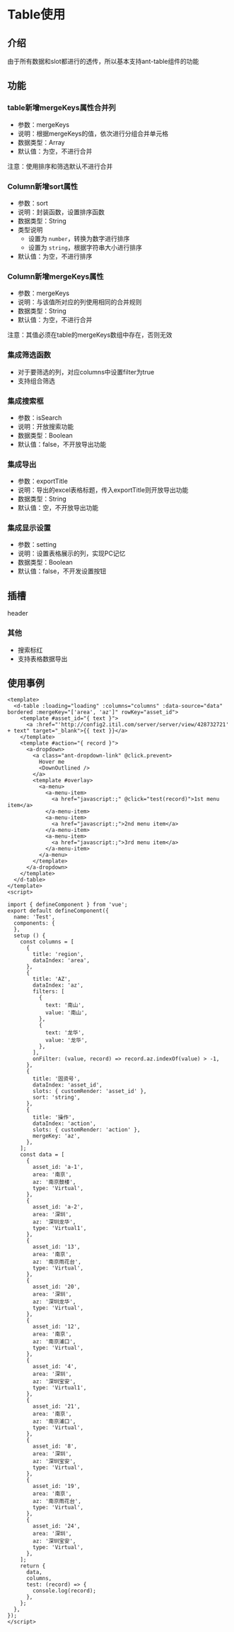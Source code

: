 # Table使用

## 介绍

由于所有数据和slot都进行的透传，所以基本支持ant-table组件的功能

## 功能

### table新增mergeKeys属性合并列

+ 参数：mergeKeys
+ 说明：根据mergeKeys的值，依次进行分组合并单元格
+ 数据类型：Array
+ 默认值：为空，不进行合并

注意：使用排序和筛选默认不进行合并

### Column新增sort属性

+ 参数：sort
+ 说明：封装函数，设置排序函数
+ 数据类型：String
+ 类型说明
  + 设置为 `number`，转换为数字进行排序
  + 设置为 `string`，根据字符串大小进行排序
+ 默认值：为空，不进行排序

### Column新增mergeKeys属性

+ 参数：mergeKeys
+ 说明：与该值所对应的列使用相同的合并规则
+ 数据类型：String
+ 默认值：为空，不进行合并

注意：其值必须在table的mergeKeys数组中存在，否则无效

### 集成筛选函数

+ 对于要筛选的列，对应columns中设置filter为true
+ 支持组合筛选

### 集成搜索框

+ 参数：isSearch
+ 说明：开放搜索功能
+ 数据类型：Boolean
+ 默认值：false，不开放导出功能

### 集成导出

+ 参数：exportTitle
+ 说明：导出的excel表格标题，传入exportTitle则开放导出功能
+ 数据类型：String
+ 默认值：空，不开放导出功能

### 集成显示设置

+ 参数：setting
+ 说明：设置表格展示的列，实现PC记忆
+ 数据类型：Boolean
+ 默认值：false，不开发设置按钮

## 插槽

header

### 其他

+ 搜索标红
+ 支持表格数据导出

## 使用事例

```vue
<template>
  <d-table :loading="loading" :columns="columns" :data-source="data" bordered :mergeKey="['area', 'az']" rowKey="asset_id">
    <template #asset_id="{ text }">
      <a :href="'http://config2.itil.com/server/server/view/428732721' + text" target="_blank">{{ text }}</a>
    </template>
    <template #action="{ record }">
      <a-dropdown>
        <a class="ant-dropdown-link" @click.prevent>
          Hover me
          <DownOutlined />
        </a>
        <template #overlay>
          <a-menu>
            <a-menu-item>
              <a href="javascript:;" @click="test(record)">1st menu item</a>
            </a-menu-item>
            <a-menu-item>
              <a href="javascript:;">2nd menu item</a>
            </a-menu-item>
            <a-menu-item>
              <a href="javascript:;">3rd menu item</a>
            </a-menu-item>
          </a-menu>
        </template>
      </a-dropdown>
    </template>
  </d-table>
</template>
<script>

import { defineComponent } from 'vue';
export default defineComponent({
  name: 'Test',
  components: {
  },
  setup () {
    const columns = [
      {
        title: 'region',
        dataIndex: 'area',
      },
      {
        title: 'AZ',
        dataIndex: 'az',
        filters: [
          {
            text: '南山',
            value: '南山',
          },
          {
            text: '龙华',
            value: '龙华',
          },
        ],
        onFilter: (value, record) => record.az.indexOf(value) > -1,
      },
      {
        title: '固资号',
        dataIndex: 'asset_id',
        slots: { customRender: 'asset_id' },
        sort: 'string',
      },
      {
        title: '操作',
        dataIndex: 'action',
        slots: { customRender: 'action' },
        mergeKey: 'az',
      },
    ];
    const data = [
      {
        asset_id: 'a-1',
        area: '南京',
        az: '南京鼓楼',
        type: 'Virtual',
      },
      {
        asset_id: 'a-2',
        area: '深圳',
        az: '深圳龙华',
        type: 'Virtual1',
      },
      {
        asset_id: '13',
        area: '南京',
        az: '南京雨花台',
        type: 'Virtual',
      },
      {
        asset_id: '20',
        area: '深圳',
        az: '深圳龙华',
        type: 'Virtual',
      },
      {
        asset_id: '12',
        area: '南京',
        az: '南京浦口',
        type: 'Virtual',
      },
      {
        asset_id: '4',
        area: '深圳',
        az: '深圳宝安',
        type: 'Virtual1',
      },
      {
        asset_id: '21',
        area: '南京',
        az: '南京浦口',
        type: 'Virtual',
      },
      {
        asset_id: '8',
        area: '深圳',
        az: '深圳宝安',
        type: 'Virtual',
      },
      {
        asset_id: '19',
        area: '南京',
        az: '南京雨花台',
        type: 'Virtual',
      },
      {
        asset_id: '24',
        area: '深圳',
        az: '深圳宝安',
        type: 'Virtual',
      },
    ];
    return {
      data,
      columns,
      test: (record) => {
        console.log(record);
      },
    };
  },
});
</script>
```
